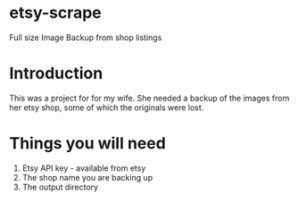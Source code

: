 # etsy-scrape
Full size Image Backup from shop listings

# Introduction
This was a project for for my wife. She needed a backup of the images from her etsy shop, some of which the originals were lost. 

# Things you will need
1. Etsy API key - available from etsy
2. The shop name you are backing up
3. The output directory 
